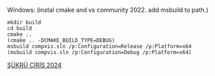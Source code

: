 Windows:
(instal cmake and vs community 2022. add msbuild to path.)
```
mkdir build
cd build
cmake .. 
(cmake .. -DCMAKE_BUILD_TYPE=DEBUG)
msbuild compvis.sln /p:Configuration=Release /p:Platform=x64 
(msbuild compvis.sln /p:Configuration=Debug /p:Platform=x64)
```

[ŞÜKRÜ ÇİRİŞ 2024](https://sukruciris.github.io)